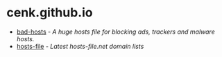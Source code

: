 # cenk.github.io

- [bad-hosts](https://cenk.github.io/bad-hosts/) - *A huge hosts file for blocking ads, trackers and malware hosts.*
- [hosts-file](https://cenk.github.io/hosts-file/) - *Latest hosts-file.net domain lists*
